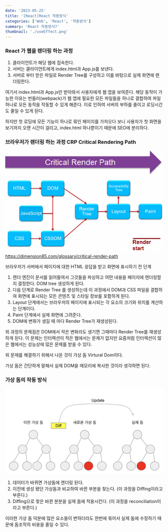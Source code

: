 ```yaml
---
date: '2023-05-25'
title: '[React]React 작동방식'
categories: ['Web', 'React', '작동방식']
summary: 'React 작동방식?'
thumbnail: './useEffect.png'
---
```


### React 가 웹을 렌더링 하는 과정

1. 클라이언트가 해당 웹에 접속한다.
2. 서버는 클라이언트에게 index.html과 App.js를 보낸다.
3. 서버로 부터 받은 파일로 Render Tree를 구성하고 이를 바탕으로 실제 화면에 렌더링한다.

여기서 index.html과 App.js만 받아와서 사용자에게 웹 앱을 보여준다. 해당 동작이 가능한 이유는 번들러(webpack)가 웹 앱에 필요한 모든 파일들을 하나로 결합하여 파일 하나로 모든 동작을 작동할 수 있게 해준다. 이로 인하여 서버의 부하를 줄이고 로딩시간도 줄일 수 있게 된다.

하지만 첫 로딩에 모든 기능이 하나로 묶인 페이지를 가저오다 보니 사용자가 첫 화면을 보기까지 오랜 시간이 걸리고, index.html 하나뿐이기 때문에 SEO에 분리하다.

### 브라우저가 렌더링 하는 과정 CRP Critical Rendering Path

![critical-render-path](critical-render-path-large.jpg)
https://dimension85.com/glossary/critical-render-path

브라우저가 서버에서 페이지에 대한 HTML 응답을 받고 화면에 표시하기 전 단계

1. 렌더 엔진이 문서를 읽어들여서 그것들을 파싱하고 어떤 내용을 페이지에 렌더링할지 결정한다. DOM tree 생성하게 된다.
2. 다음 단계로 Render Tree 를 생성하는데 이 과정에서 DOM과 CSS 파일을 결합하여 화면에 표시되는 모든 콘텐츠 및 스타일 정보를 포함하게 된다.
3. Layout 단계에서는 브라우저의 페이지에 표시되는 각 요소의 크기와 위치를 계산하는 단계이다.
4. Paint 단계에서 실제 화면에 그려준다.
5. DOM에 변화가 생길 때 마다 Render Tree가 재생성된다.

위 과정의 문제점은 DOM에서 작은 변화라도 생기면 그때마다 Render Tree를 재생성하게 된다. 이 문제는 인터렉션이 적은 웹에서는 문제가 없지만 요즘처럼 인터렉션이 많은 웹에서는 성능상에 많은 문제를 받을 수 있다.

위 문제를 해결하기 위해서 나온 것이 가상 돔 Virtural Dom이다.

가상 돔은 간단하게 말해서 실제 DOM을 메모리에 복사한 것이라 생각하면 된다.

### 가상 돔의 작동 방식

![스크린샷 2023-05-25 오후 2.18.25.png](./react-diff.png)

1. 데이터가 바뀌면 가상돔에 렌더링 된다.
2. 이전에 생성 됐던 가상돔과 비교하여 바뀐 부분을 찾는다. (이 과정을 Diffing이라고 부른다.)
3. Diffing으로 찾은 바뀐 분분을 실제 돔에 적용시킨다. (이 과정을 reconciliation이라고 부른다.)

이러한 가상 돔 덕분에 많은 요소들이 변하더라도 한번에 묶어서 실제 돔에 수정하기 때문에 돔조작의 비용을 줄일 수 있다.
